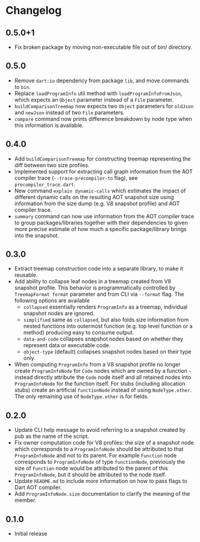 # Changelog

## 0.5.0+1
- Fix broken package by moving non-executable file out of bin/ directory.

## 0.5.0
- Remove `dart:io` dependency from package `lib`, and move commands to `bin`.
- Replace `loadProgramInfo` util method with `loadProgramInfoFromJson`, which
expects an `Object` parameter instead of a `File` parameter.
- `buildComparisonTreemap` now expects two `Object` parameters for `oldJson` and
`newJson` instead of two `File` parameters.
- `compare` command now prints difference breakdown by node type when this
information is available.

## 0.4.0

- Add `buildComparisonTreemap` for constructing treemap representing the diff
between two size profiles.
- Implemented support for extracting call graph information from the AOT
compiler trace (`--trace-precompiler-to` flag), see `precompiler_trace.dart`.
- New command `explain dynamic-calls` which estimates the impact of different
dynamic calls on the resulting AOT snapshot size using information from the
size dump (e.g. V8 snapshot profile) and AOT compiler trace.
- `summary` command can now use information from the AOT compiler trace to
group packages/libraries together with their dependencies to given more precise
estimate of how much a specific package/library brings into the snapshot.

## 0.3.0

- Extract treemap construction code into a separate library, to make it
reusable.
- Add ability to collapse leaf nodes in a treemap created from V8 snapshot
profile. This behavior is programmatically controlled by `TreemapFormat format`
parameter and from CLI via `--format` flag. The following options are available
    - `collapsed` essentially renders `ProgramInfo` as a treemap, individual
    snapshot nodes are ignored.
    - `simplified` same as `collapsed`, but also folds size information from
    nested functions into outermost function (e.g. top level function or a
    method) producing easy to consume output.
    - `data-and-code` collapses snapshot nodes based on whether they represent
    data or executable code.
    - `object-type` (default) collapses snapshot nodes based on their type only.
- When computing `ProgramInfo` from a V8 snapshot profile no longer create
`ProgramInfoNode` for `Code` nodes which are owned by a function - instead
directly attribute the `Code` node itself and all retained nodes into
`ProgramInfoNode` for the function itself. For stubs (including allocation
stubs) create an artificial `functionNode` instead of using `NodeType.other`.
The only remaining use of `NodeType.other` is for fields.

## 0.2.0

- Update CLI help message to avoid referring to a snapshot created by pub as the
name of the script.
- Fix owner computation code for V8 profiles: the size of a snapshot node
which corresponds to a `ProgramInfoNode` should be attributed to that
`ProgramInfoNode` and not to its parent. For example `Function` node corresponds
to `ProgramInfoNode` of type `functionNode`, previously the size of `Function`
node would be attributed to the parent of this `ProgramInfoNode`, but it
should be attributed to the node itself.
- Update `README.md` to include more information on how to pass flags to
Dart AOT compiler.
- Add `ProgramInfoNode.size` documentation to clarify the meaning of the member.

## 0.1.0

- Initial release
